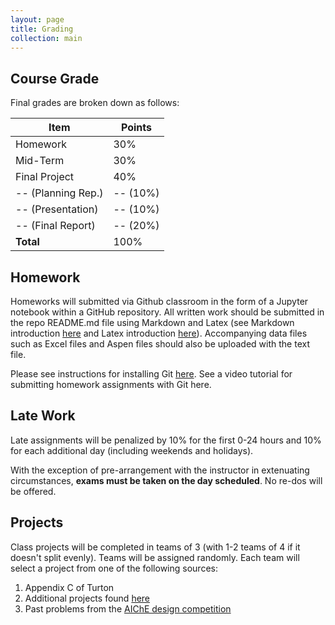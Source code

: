 ```yaml
---
layout: page
title: Grading
collection: main
---
```


## Course Grade

Final grades are broken down as follows:

| **Item**           | **Points**    |
| ------------------ | ------------- |
| Homework           | 30%           |
| Mid-Term           | 30%           |
| Final Project      | 40%           |
| -- (Planning Rep.) | -- (10%)      |
| -- (Presentation)  | -- (10%)      |
| -- (Final Report)  | -- (20%)      |
| **Total**          | 100%          |

## Homework

Homeworks will submitted via Github classroom in the form of a Jupyter notebook within a GitHub repository. All written work should be submitted in the repo README.md file using Markdown and Latex (see Markdown introduction [here](https://www.markdownguide.org/basic-syntax/) and Latex introduction [here](https://www.overleaf.com/learn/latex/Mathematical_expressions)). Accompanying data files such as Excel files and Aspen files should also be uploaded with the text file.

Please see instructions for installing Git [here](https://uwescience.github.io/2019-10-01-uw/). See a video tutorial for submitting homework assignments with Git here.

## Late Work

Late assignments will be penalized by 10% for the first 0-24 hours and 10% for each additional day (including weekends and holidays).

With the exception of pre-arrangement with the instructor in extenuating circumstances, **exams must be taken on the day scheduled**. No re-dos will be offered.

## Projects

Class projects will be completed in teams of 3 (with 1-2 teams of 4 if it doesn't split evenly). Teams will be assigned randomly. Each team will select a project from one of the following sources:

1. Appendix C of Turton
2. Additional projects found [here](https://richardturton.faculty.wvu.edu/projects)
3. Past problems from the [AIChE design competition](https://www.aiche.org/community/students/student-design-competition/past-problems)
